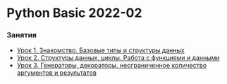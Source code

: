 # Python Basic 2022-02


### Занятия

- [Урок 1. Знакомство. Базовые типы и структуры данных](lessons/lesson.01/)
- [Урок 2. Структуры данных, циклы. Работа с функциями и данными](lessons/lesson.02/)
- [Урок 3. Генераторы, декораторы, неограниченное количество аргументов и результатов](lessons/lesson.03/)
